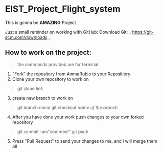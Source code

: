 # EIST_Project_Flight_system

This is gonna be **AMAZING** Project

Just a small reminder on working with GitHub:
Download Git: _ https://git-scm.com/downloads _
## How to work on the project: 
>the commands provided are for terminal 
1. "Fork" the repository from AmmaRubio to your Repositiory 
2. Clone your own repository to work on 
>git clone _link_
3. create new branch to work on
>git branch _name_ 
>git checkout _name of the branch_ 
4. After you have done your work push changes to your own forked repository 
>git commit -am"comment"
>git psuh
5. Press "Pull Request" to send your changes to me, and I will merge them all 




